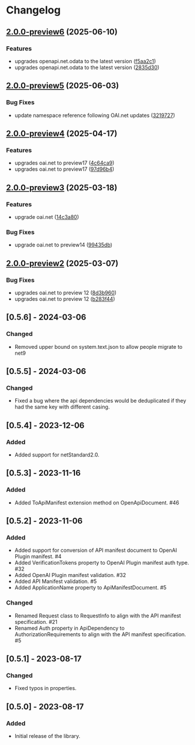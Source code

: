 # Changelog

## [2.0.0-preview6](https://github.com/microsoft/OpenApi.ApiManifest/compare/v2.0.0-preview5...v2.0.0-preview6) (2025-06-10)


### Features

* upgrades openapi.net.odata to the latest version ([f5aa2c1](https://github.com/microsoft/OpenApi.ApiManifest/commit/f5aa2c12a61c7054912efa71ce5fe61314b65843))
* upgrades openapi.net.odata to the latest version ([2835d30](https://github.com/microsoft/OpenApi.ApiManifest/commit/2835d301b4128f7b5182b5e88812f7cad1c89a72))

## [2.0.0-preview5](https://github.com/microsoft/OpenApi.ApiManifest/compare/v2.0.0-preview4...v2.0.0-preview5) (2025-06-03)


### Bug Fixes

* update namespace reference following OAI.net updates ([3219727](https://github.com/microsoft/OpenApi.ApiManifest/commit/321972705930a7d06e155c64b857d055cf55795c))

## [2.0.0-preview4](https://github.com/microsoft/OpenApi.ApiManifest/compare/v2.0.0-preview3...v2.0.0-preview4) (2025-04-17)


### Features

* upgrades oai.net to preview17 ([4c64ca9](https://github.com/microsoft/OpenApi.ApiManifest/commit/4c64ca9f7384d027831431950e35738369dd7c62))
* upgrades oai.net to preview17 ([97d96b4](https://github.com/microsoft/OpenApi.ApiManifest/commit/97d96b4a00948ddef538f9655e5a00bd99311309))

## [2.0.0-preview3](https://github.com/microsoft/OpenApi.ApiManifest/compare/v2.0.0-preview2...v2.0.0-preview3) (2025-03-18)


### Features

* upgrade oai.net ([14c3a80](https://github.com/microsoft/OpenApi.ApiManifest/commit/14c3a80e224213af77a967903a055b18af82dc5f))


### Bug Fixes

* upgrade oai.net to preview14 ([99435db](https://github.com/microsoft/OpenApi.ApiManifest/commit/99435db3c066a8d6c392ec350510e3bf5ab78cf9))

## [2.0.0-preview2](https://github.com/microsoft/OpenApi.ApiManifest/compare/v2.0.0-preview1...v2.0.0-preview2) (2025-03-07)


### Bug Fixes

* upgrades oai.net to preview 12 ([8d3b960](https://github.com/microsoft/OpenApi.ApiManifest/commit/8d3b9604e0a19a10449f9d74815a8231734a4e8e))
* upgrades oai.net to preview 12 ([b283f44](https://github.com/microsoft/OpenApi.ApiManifest/commit/b283f445216c2005ed02f1ec8ab11b8c1d3141d7))

## [0.5.6] - 2024-03-06

### Changed

- Removed upper bound on system.text.json to allow people migrate to net9

## [0.5.5] - 2024-03-06

### Changed

- Fixed a bug where the api dependencies would be deduplicated if they had the same key with different casing.

## [0.5.4] - 2023-12-06

### Added

- Added support for netStandard2.0.

## [0.5.3] - 2023-11-16

### Added

- Added ToApiManifest extension method on OpenApiDocument. #46

## [0.5.2] - 2023-11-06

### Added

- Added support for conversion of API manifest document to OpenAI Plugin manifest. #4
- Added VerificationTokens property to OpenAI Plugin manifest auth type. #32
- Added OpenAI Plugin manifest validation. #32
- Added API Manifest validation. #5
- Added ApplicationName property to ApiManifestDocument. #5

### Changed

- Renamed Request class to RequestInfo to align with the API manifest specification. #21
- Renamed Auth property in ApiDependency to AuthorizationRequirements to align with the API manifest specification. #5

## [0.5.1] - 2023-08-17

### Changed

- Fixed typos in properties.

## [0.5.0] - 2023-08-17

### Added

- Initial release of the library.
